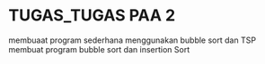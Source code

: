 # TUGAS_TUGAS PAA 2 
membuaat program sederhana menggunakan bubble sort dan TSP
membuat program bubble sort dan insertion Sort
